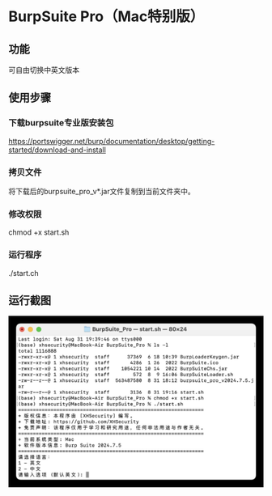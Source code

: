 # BurpSuite Pro（Mac特别版）

## 功能
可自由切换中英文版本

## 使用步骤
### 下载burpsuite专业版安装包
https://portswigger.net/burp/documentation/desktop/getting-started/download-and-install

### 拷贝文件
将下载后的burpsuite_pro_v*.jar文件复制到当前文件夹中。

### 修改权限
chmod +x start.sh

### 运行程序
./start.ch

## 运行截图
![示例图片](example.jpg)
